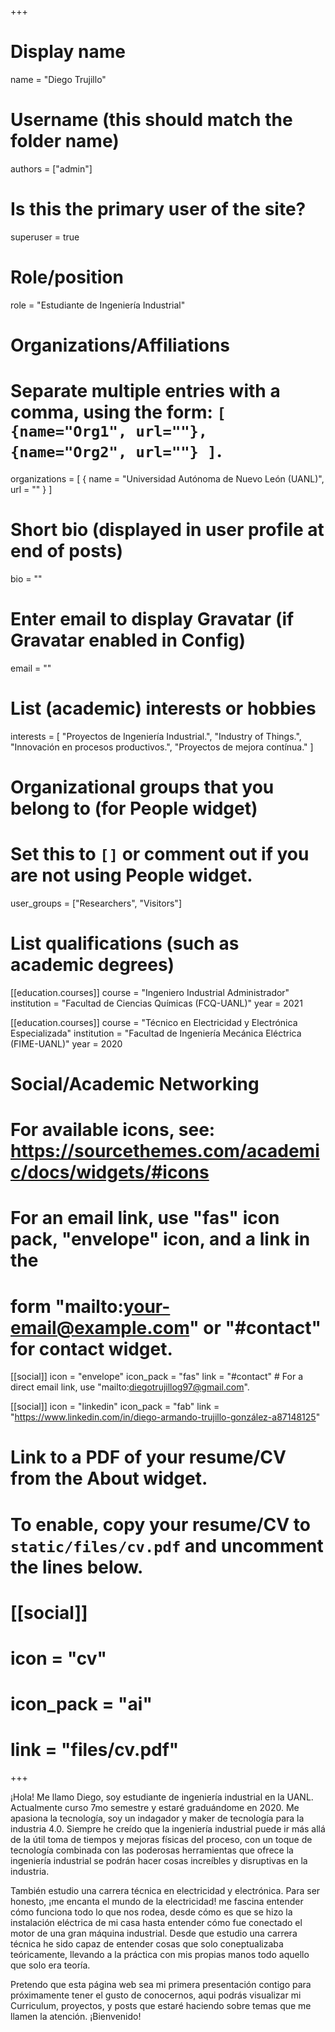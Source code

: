 +++
# Display name
name = "Diego Trujillo"

# Username (this should match the folder name)
authors = ["admin"]

# Is this the primary user of the site?
superuser = true

# Role/position
role = "Estudiante de Ingeniería Industrial"

# Organizations/Affiliations
#   Separate multiple entries with a comma, using the form: `[ {name="Org1", url=""}, {name="Org2", url=""} ]`.
organizations = [ { name = "Universidad Autónoma de Nuevo León (UANL)", url = "" } ]

# Short bio (displayed in user profile at end of posts)
bio = ""

# Enter email to display Gravatar (if Gravatar enabled in Config)
email = ""

# List (academic) interests or hobbies
interests = [
  "Proyectos de Ingeniería Industrial.",
  "Industry of Things.",
  "Innovación en procesos productivos.",
  "Proyectos de mejora contínua."
]

# Organizational groups that you belong to (for People widget)
#   Set this to `[]` or comment out if you are not using People widget.
user_groups = ["Researchers", "Visitors"]

# List qualifications (such as academic degrees)
[[education.courses]]
  course = "Ingeniero Industrial Administrador"
  institution = "Facultad de Ciencias Químicas (FCQ-UANL)"
  year = 2021

[[education.courses]]
  course = "Técnico en Electricidad y Electrónica Especializada"
  institution = "Facultad de Ingeniería Mecánica Eléctrica (FIME-UANL)"
  year = 2020

# Social/Academic Networking
# For available icons, see: https://sourcethemes.com/academic/docs/widgets/#icons
#   For an email link, use "fas" icon pack, "envelope" icon, and a link in the
#   form "mailto:your-email@example.com" or "#contact" for contact widget.

[[social]]
  icon = "envelope"
  icon_pack = "fas"
  link = "#contact"  # For a direct email link, use "mailto:diegotrujillog97@gmail.com".

[[social]]
  icon = "linkedin"
  icon_pack = "fab"
  link = "https://www.linkedin.com/in/diego-armando-trujillo-gonzález-a87148125"

# Link to a PDF of your resume/CV from the About widget.
# To enable, copy your resume/CV to `static/files/cv.pdf` and uncomment the lines below.
# [[social]]
#   icon = "cv"
#   icon_pack = "ai"
#   link = "files/cv.pdf"

+++

¡Hola! Me llamo Diego, soy estudiante de ingeniería industrial en la UANL. Actualmente curso 7mo semestre y estaré graduándome en 2020. Me apasiona la tecnología, soy un indagador y maker de tecnología para la industria 4.0. Siempre he creído que la ingeniería industrial puede ir más allá de la útil toma de tiempos y mejoras físicas del proceso, con un toque de tecnología combinada con las poderosas herramientas que ofrece la ingeniería industrial se podrán hacer cosas increíbles y disruptivas en la industria.

También estudio una carrera técnica en electricidad y electrónica. Para ser honesto, ¡me encanta el mundo de la electricidad! me fascina entender cómo funciona todo lo que nos rodea, desde cómo es que se hizo la instalación eléctrica de mi casa hasta entender cómo fue conectado el motor de una gran máquina industrial. Desde que estudio una carrera técnica he sido capaz de entender cosas que solo coneptualizaba teóricamente, llevando a la práctica con mis propias manos todo aquello que solo era teoría.

Pretendo que esta página web sea mi primera presentación contigo para próximamente tener el gusto de conocernos, aqui podrás visualizar mi Curriculum, proyectos, y posts que estaré haciendo sobre temas que me llamen la atención. ¡Bienvenido!

